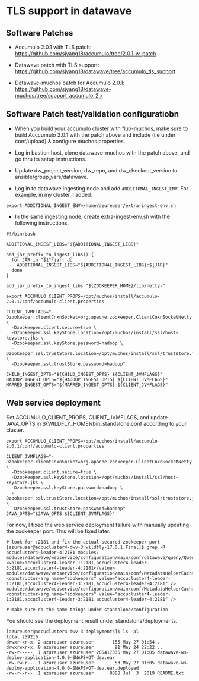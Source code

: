# TLS support in datawave


## Software Patches

* Accumulo 2.0.1 with TLS patch: https://github.com/sjyang18/accumulo/tree/2.0.1-w-patch 

* Datawave patch with TLS support: https://github.com/sjyang18/datawave/tree/accumulo_tls_support


* Datawave-muchos patch for Accumulo 2.0.1: https://github.com/sjyang18/datawave-muchos/tree/support_accumulo_2.x


## Software Patch test/validation configuratiobn
* When you build your accumulo cluster with fluo-muchos, make sure to build Acccumulo 2.0.1 with the patch above and include (i.e under conf/upload) & configure muchos.properties. 
* Log in bastion host, clone datawave-muchos with the patch above, and go thru its setup instructions.

* Update dw_project_version, dw_repo, and dw_checkout_version to ansible/group_vars/datawave. 

* Log in to datawave ingesting node and add `ADDITIONAL_INGEST_ENV`. For example, in my cluster, I added.


```
export ADDITIONAL_INGEST_ENV=/home/azureuser/extra-ingest-env.sh
```
* In the same ingesting node, create extra-ingest-env.sh with the following instructions.
```
#!/bin/bash

ADDITIONAL_INGEST_LIBS="${ADDITIONAL_INGEST_LIBS}"

add_jar_prefix_to_ingest_libs() {
  for JAR in "$1"*jar; do
    ADDITIONAL_INGEST_LIBS="${ADDITIONAL_INGEST_LIBS}:${JAR}"
  done
}

add_jar_prefix_to_ingest_libs "${ZOOKEEPER_HOME}/lib/netty-"

export ACCUMULO_CLIENT_PROPS=/opt/muchos/install/accumulo-2.0.1/conf/accumulo-client.properties

CLIENT_JVMFLAGS="-Dzookeeper.clientCnxnSocket=org.apache.zookeeper.ClientCnxnSocketNetty \
  -Dzookeeper.client.secure=true \
  -Dzookeeper.ssl.keyStore.location=/opt/muchos/install/ssl/host-keystore.jks \
  -Dzookeeper.ssl.keyStore.password=hadoop \
  -Dzookeeper.ssl.trustStore.location=/opt/muchos/install/ssl/truststore.jks \
  -Dzookeeper.ssl.trustStore.password=hadoop"

CHILD_INGEST_OPTS="${CHILD_INGEST_OPTS} ${CLIENT_JVMFLAGS}"
HADOOP_INGEST_OPTS="${HADOOP_INGEST_OPTS} ${CLIENT_JVMFLAGS}"
MAPRED_INGEST_OPTS="${MAPRED_INGEST_OPTS} ${CLIENT_JVMFLAGS}"

```

## Web service deployment
Set ACCUMULO_CLIENT_PROPS, CLIENT_JVMFLAGS, and update JAVA_OPTS in ${WILDFLY_HOME}/bin_standalone.conf according to your cluster.

```
export ACCUMULO_CLIENT_PROPS=/opt/muchos/install/accumulo-2.0.1/conf/accumulo-client.properties

CLIENT_JVMFLAGS="-Dzookeeper.clientCnxnSocket=org.apache.zookeeper.ClientCnxnSocketNetty \
  -Dzookeeper.client.secure=true \
  -Dzookeeper.ssl.keyStore.location=/opt/muchos/install/ssl/host-keystore.jks \
  -Dzookeeper.ssl.keyStore.password=hadoop \
  -Dzookeeper.ssl.trustStore.location=/opt/muchos/install/ssl/truststore.jks \
  -Dzookeeper.ssl.trustStore.password=hadoop"
JAVA_OPTS="$JAVA_OPTS ${CLIENT_JVMFLAGS}"
```

For now, I fixed the web service deployment failure with manually updating the zookeeper port. This will be fixed later.

```
# look for :2181 and fix the actual secured zookeeper port
[azureuser@accucluster4-dwv-3 wildfly-17.0.1.Final]$ grep -R accucluster4-leader-4:2181 modules/
modules/datawave/webservice/configuration/main/conf/datawave/query/QueryMetrics.xml:            <value>accucluster4-leader-1:2181,accucluster4-leader-3:2181,accucluster4-leader-4:2181</value>
modules/datawave/webservice/configuration/main/conf/MetadataHelperCacheListenerContext.xml:        <constructor-arg name="zookeepers" value="accucluster4-leader-1:2181,accucluster4-leader-3:2181,accucluster4-leader-4:2181" />
modules/datawave/webservice/configuration/main/conf/MetadataHelperCacheListenerContext.xml:             <constructor-arg name="zookeepers" value="accucluster4-leader-1:2181,accucluster4-leader-3:2181,accucluster4-leader-4:2181" />

# make sure do the same things under standalone/configuration

```

You should see the deployment result under standalone/deployments.
```
[azureuser@accucluster4-dwv-3 deployments]$ ls -al
total 259216
drwxr-xr-x. 2 azureuser azureuser       155 May 27 01:54 .
drwxrwxr-x. 8 azureuser azureuser        91 May 24 22:22 ..
-rw-r-----. 1 azureuser azureuser 265417335 May 27 01:05 datawave-ws-deploy-application-4.0.0-SNAPSHOT-dev.ear
-rw-rw-r--. 1 azureuser azureuser        53 May 27 01:05 datawave-ws-deploy-application-4.0.0-SNAPSHOT-dev.ear.deployed
-rw-r--r--. 1 azureuser azureuser      8888 Jul  3  2019 README.txt
```

